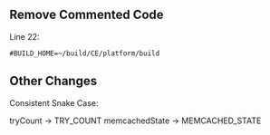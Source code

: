 ## Remove Commented Code

Line 22:
```
#BUILD_HOME=~/build/CE/platform/build
```

## Other Changes

Consistent Snake Case:

tryCount -> TRY_COUNT
memcachedState -> MEMCACHED_STATE
